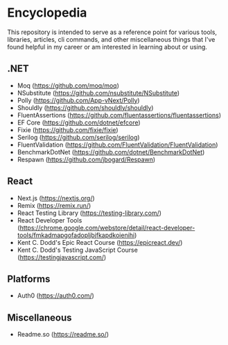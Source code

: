 # Encyclopedia

This repository is intended to serve as a reference point for various tools, libraries, articles, cli commands, and other miscellaneous things that I've found helpful in my career or am interested in learning about or using.

## .NET

- Moq (https://github.com/moq/moq)
- NSubstitute (https://github.com/nsubstitute/NSubstitute)
- Polly (https://github.com/App-vNext/Polly)
- Shouldly (https://github.com/shouldly/shouldly)
- FluentAssertions (https://github.com/fluentassertions/fluentassertions)
- EF Core (https://github.com/dotnet/efcore)
- Fixie (https://github.com/fixie/fixie)
- Serilog (https://github.com/serilog/serilog)
- FluentValidation (https://github.com/FluentValidation/FluentValidation)
- BenchmarkDotNet (https://github.com/dotnet/BenchmarkDotNet)
- Respawn (https://github.com/jbogard/Respawn)

## React

- Next.js (https://nextjs.org/)
- Remix (https://remix.run/)
- React Testing Library (https://testing-library.com/)
- React Developer Tools (https://chrome.google.com/webstore/detail/react-developer-tools/fmkadmapgofadopljbjfkapdkoienihi)
- Kent C. Dodd's Epic React Course (https://epicreact.dev/)
- Kent C. Dodd's Testing JavaScript Course (https://testingjavascript.com/)

## Platforms

- Auth0 (https://auth0.com/)

## Miscellaneous

- Readme.so (https://readme.so/)
